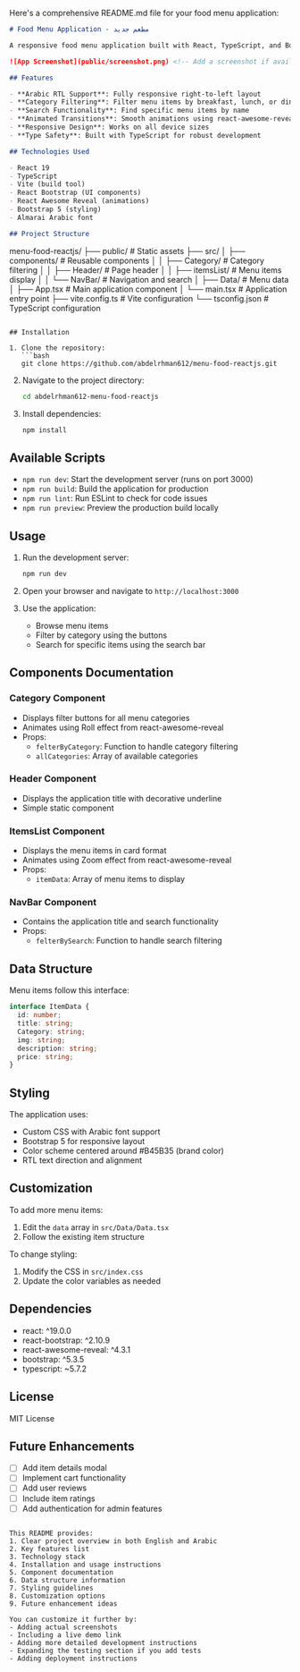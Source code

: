 Here's a comprehensive README.md file for your food menu application:

```markdown
# Food Menu Application - مطعم جديد

A responsive food menu application built with React, TypeScript, and Bootstrap with Arabic language support.

![App Screenshot](public/screenshot.png) <!-- Add a screenshot if available -->

## Features

- **Arabic RTL Support**: Fully responsive right-to-left layout
- **Category Filtering**: Filter menu items by breakfast, lunch, or dinner
- **Search Functionality**: Find specific menu items by name
- **Animated Transitions**: Smooth animations using react-awesome-reveal
- **Responsive Design**: Works on all device sizes
- **Type Safety**: Built with TypeScript for robust development

## Technologies Used

- React 19
- TypeScript
- Vite (build tool)
- React Bootstrap (UI components)
- React Awesome Reveal (animations)
- Bootstrap 5 (styling)
- Almarai Arabic font

## Project Structure
```

menu-food-reactjs/
├── public/ # Static assets
├── src/
│ ├── components/ # Reusable components
│ │ ├── Category/ # Category filtering
│ │ ├── Header/ # Page header
│ │ ├── itemsList/ # Menu items display
│ │ └── NavBar/ # Navigation and search
│ ├── Data/ # Menu data
│ ├── App.tsx # Main application component
│ └── main.tsx # Application entry point
├── vite.config.ts # Vite configuration
└── tsconfig.json # TypeScript configuration

````

## Installation

1. Clone the repository:
   ```bash
   git clone https://github.com/abdelrhman612/menu-food-reactjs.git
````

2. Navigate to the project directory:

   ```bash
   cd abdelrhman612-menu-food-reactjs
   ```

3. Install dependencies:
   ```bash
   npm install
   ```

## Available Scripts

- `npm run dev`: Start the development server (runs on port 3000)
- `npm run build`: Build the application for production
- `npm run lint`: Run ESLint to check for code issues
- `npm run preview`: Preview the production build locally

## Usage

1. Run the development server:

   ```bash
   npm run dev
   ```

2. Open your browser and navigate to `http://localhost:3000`

3. Use the application:
   - Browse menu items
   - Filter by category using the buttons
   - Search for specific items using the search bar

## Components Documentation

### Category Component

- Displays filter buttons for all menu categories
- Animates using Roll effect from react-awesome-reveal
- Props:
  - `felterByCategory`: Function to handle category filtering
  - `allCategories`: Array of available categories

### Header Component

- Displays the application title with decorative underline
- Simple static component

### ItemsList Component

- Displays the menu items in card format
- Animates using Zoom effect from react-awesome-reveal
- Props:
  - `itemData`: Array of menu items to display

### NavBar Component

- Contains the application title and search functionality
- Props:
  - `felterBySearch`: Function to handle search filtering

## Data Structure

Menu items follow this interface:

```typescript
interface ItemData {
  id: number;
  title: string;
  Category: string;
  img: string;
  description: string;
  price: string;
}
```

## Styling

The application uses:

- Custom CSS with Arabic font support
- Bootstrap 5 for responsive layout
- Color scheme centered around #B45B35 (brand color)
- RTL text direction and alignment

## Customization

To add more menu items:

1. Edit the `data` array in `src/Data/Data.tsx`
2. Follow the existing item structure

To change styling:

1. Modify the CSS in `src/index.css`
2. Update the color variables as needed

## Dependencies

- react: ^19.0.0
- react-bootstrap: ^2.10.9
- react-awesome-reveal: ^4.3.1
- bootstrap: ^5.3.5
- typescript: ~5.7.2

## License

MIT License

## Future Enhancements

- [ ] Add item details modal
- [ ] Implement cart functionality
- [ ] Add user reviews
- [ ] Include item ratings
- [ ] Add authentication for admin features

```

This README provides:
1. Clear project overview in both English and Arabic
2. Key features list
3. Technology stack
4. Installation and usage instructions
5. Component documentation
6. Data structure information
7. Styling guidelines
8. Customization options
9. Future enhancement ideas

You can customize it further by:
- Adding actual screenshots
- Including a live demo link
- Adding more detailed development instructions
- Expanding the testing section if you add tests
- Adding deployment instructions
```

